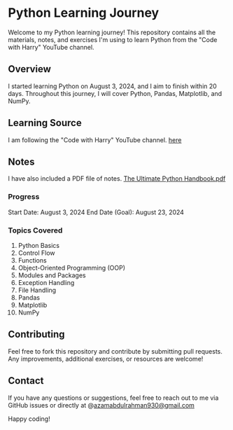 # Python Learning Journey
Welcome to my Python learning journey! This repository contains all the materials, notes, and exercises I'm using to learn Python from the "Code with Harry" YouTube channel.

## Overview
I started learning Python on August 3, 2024, and I aim to finish within 20 days. 
Throughout this journey, I will cover Python, Pandas, Matplotlib, and NumPy.

## Learning Source
I am following the "Code with Harry" YouTube channel. [here](https://www.youtube.com/watch?v=UrsmFxEIp5k) 

## Notes
I have also included a PDF file of notes.
 [The Ultimate Python Handbook.pdf](https://github.com/user-attachments/files/16499418/The.Ultimate.Python.Handbook.pdf)

### Progress
Start Date: August 3, 2024
End Date (Goal): August 23, 2024

### Topics Covered
1. Python Basics
2. Control Flow
3. Functions
4. Object-Oriented Programming (OOP)
5. Modules and Packages
6. Exception Handling
7. File Handling
8. Pandas
9. Matplotlib
10. NumPy

## Contributing
Feel free to fork this repository and contribute by submitting pull requests. Any improvements, additional exercises, or resources are welcome!

## Contact
If you have any questions or suggestions, feel free to reach out to me via GitHub issues or directly at @azamabdulrahman930@gmail.com

Happy coding!
